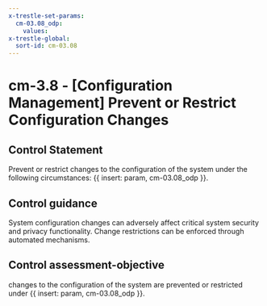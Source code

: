 ```yaml
---
x-trestle-set-params:
  cm-03.08_odp:
    values:
x-trestle-global:
  sort-id: cm-03.08
---
```


# cm-3.8 - \[Configuration Management\] Prevent or Restrict Configuration Changes

## Control Statement

Prevent or restrict changes to the configuration of the system under the following circumstances: {{ insert: param, cm-03.08_odp }}.

## Control guidance

System configuration changes can adversely affect critical system security and privacy functionality. Change restrictions can be enforced through automated mechanisms.

## Control assessment-objective

changes to the configuration of the system are prevented or restricted under {{ insert: param, cm-03.08_odp }}.

